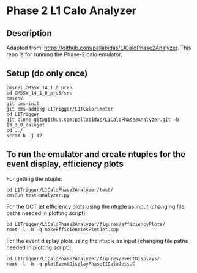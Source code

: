 # Phase 2 L1 Calo Analyzer

## Description

   Adapted from: https://github.com/pallabidas/L1CaloPhase2Analyzer.
   This repo is for running the Phase-2 calo emulator.

## Setup (do only once)

   ```
   cmsrel CMSSW_14_1_0_pre5
   cd CMSSW_14_1_0_pre5/src
   cmsenv
   git cms-init
   git cms-addpkg L1Trigger/L1TCalorimeter
   cd L1Trigger
   git clone git@github.com:pallabidas/L1CaloPhase2Analyzer.git -b 13_3_0_calojet
   cd ../
   scram b -j 12
   ```

## To run the emulator and create ntuples for the event display, efficiency plots

   For getting the ntuple:
   ```
   cd L1Trigger/L1CaloPhase2Analyzer/test/
   cmsRun test-analyzer.py
   ```

   For the GCT jet efficiency plots using the ntuple as input (changing file paths needed in plotting script):
   ```
   cd L1Trigger/L1CaloPhase2Analyzer/figures/efficiencyPlots/
   root -l -b -q makeEfficienciesPlotJet.cpp
   ```

   For the event display plots using the ntuple as input (changing file paths needed in plotting script):
   ```
   cd L1Trigger/L1CaloPhase2Analyzer/figures/eventDisplays/
   root -l -b -q plotEventDisplayPhaseIICaloJets.C
   ```
